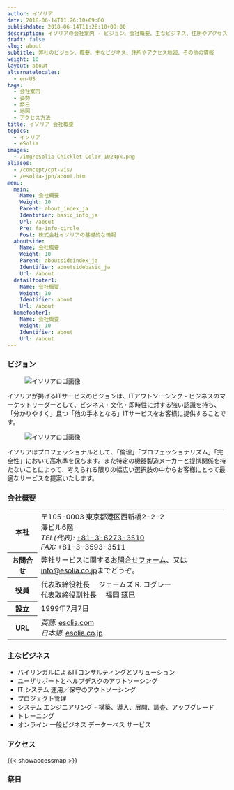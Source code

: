 ```yaml
---
author: イソリア
date: 2018-06-14T11:26:10+09:00
publishdate: 2018-06-14T11:26:10+09:00
description: イソリアの会社案内 - ビジョン、会社概要、主なビジネス、住所やアクセス地図、その他一般情報。
draft: false
slug: about
subtitle: 弊社のビジョン、概要、主なビジネス、住所やアクセス地図、その他の情報
weight: 10
layout: about
alternatelocales:
  - en-US
tags:
  - 会社案内
  - 姿勢
  - 祭日
  - 地図
  - アクセス方法
title: イソリア 会社概要
topics:
  - イソリア
  - eSolia
images:
  - /img/eSolia-Chicklet-Color-1024px.png
aliases:
  - /concept/cpt-vis/
  - /esolia-jpn/about.htm
menu:
  main:
    Name: 会社概要
    Weight: 10
    Parent: about_index_ja
    Identifier: basic_info_ja
    Url: /about
    Pre: fa-info-circle
    Post: 株式会社イソリアの基礎的な情報
  aboutside:
    Name: 会社概要
    Weight: 10
    Parent: aboutsideindex_ja    
    Identifier: aboutsidebasic_ja
    Url: /about
  detailfooter1:
    Name: 会社概要
    Weight: 10
    Identifier: about
    Url: /about
  homefooter1:
    Name: 会社概要
    Weight: 10
    Identifier: about
    Url: /about
---
```


### ビジョン

<figure class="image is-128x128 is-pulled-left is-hidden-mobile">
<img class="" data-caption="イソリアロゴ" alt="イソリアロゴ画像" src="/img/eSolia-Chicklet-Color.svg" >
</figure>

イソリアが掲げるITサービスのビジョンは、ITアウトソーシング・ビジネスのマーケットリーダーとして、ビジネス・文化・即時性に対する強い認識を持ち、「分かりやすく」且つ「他の手本となる」ITサービスをお客様に提供することです。

<figure class="image is-256x256 is-hidden-tablet">
<img class="" data-caption="イソリアロゴ" alt="イソリアロゴ画像" src="/img/eSolia-Chicklet-Color.svg" >
</figure>

イソリアはプロフェッショナルとして、「倫理」「プロフェッショナリズム」「完全性」において高水準を保ちます。また特定の機器製造メーカーと提携関係を持たないことによって、考えられる限りの幅広い選択肢の中からお客様にとって最適なサービスを提案いたします。


### 会社概要

<table class="table is-striped is-hoverable is-fullwidth is-bordered is-size-7-mobile is-size-6-tablet is-size-5-desktop">
  <tbody>
    <tr>
      <th class="has-text-right is-uppercase">本社</th>
      <td>〒105-0003 東京都港区西新橋2-2-2 <br>澤ビル6階<br>
    <em>TEL(代表):</em> <a href="tel:+81-3-6273-3510">+81-3-6273-3510</a><br>
    <em>FAX:</em> +81-3-3593-3511</td>
    </tr>
    <tr>
      <th class="has-text-right is-uppercase">お問合せ</th>
      <td>弊社サービスに関する<a href="/info-request">お問合せフォーム</a>、又は<a href="mailto:info@esolia.co.jp">info@esolia.co.jp</a>までどうぞ。</td>
    </tr>
    <tr>
      <th class="has-text-right is-uppercase">役員</th>
      <td>代表取締役社長 　ジェームズ R. コグレー<br>
    代表取締役副社長 　福岡 琢巳</td>
    </tr>
    <tr>
      <th class="has-text-right is-uppercase">設立</th>
      <td>1999年7月7日</td>
    </tr>
    <tr>
      <th class="has-text-right is-uppercase">URL</th>
      <td><em>英語:</em> <a href="https://esolia.com">esolia.com</a><br>
    <em>日本語:</em> <a href="https://esolia.co.jp">esolia.co.jp</a></td>
    </tr>
  </tbody>
</table>
  
### 主なビジネス

* バイリンガルによるITコンサルティングとソリューション
* ユーザサポートとヘルプデスクのアウトソーシング
* IT システム 運用／保守のアウトソーシング
* プロジェクト管理
* システム エンジニアリング - 構築、導入、展開、調査、アップグレード
* トレーニング
* オンライン 一般ビジネス データーベス サービス

### アクセス

{{< showaccessmap >}}

### 祭日

<script src="https://pro.dbflex.net/secure/embed.js"
  data-url="/ev-3471472/db/15331/view.aspx"></script>
